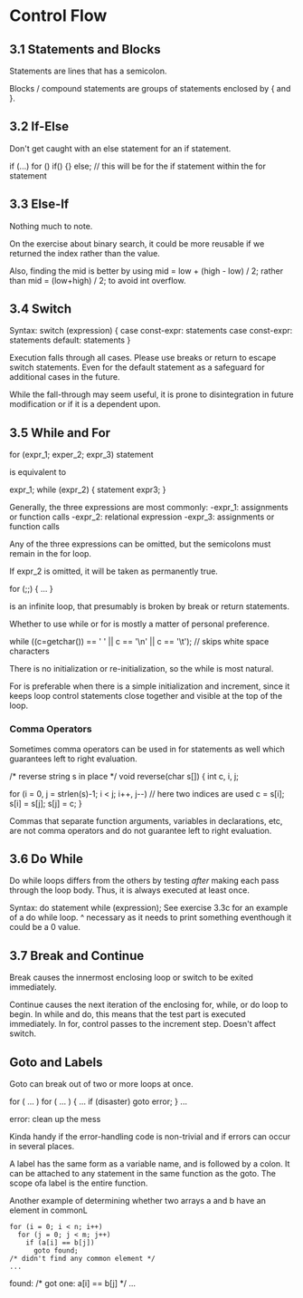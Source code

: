 # Control Flow

## 3.1 Statements and Blocks

Statements are lines that has a semicolon.

Blocks / compound statements are groups of statements enclosed by { and }.

## 3.2 If-Else

Don't get caught with an else statement for an if statement.

if (...) 
  for () 
    if() {}
else;  // this will be for the if statement within the for statement

## 3.3 Else-If

Nothing much to note.

On the exercise about binary search, it could be more reusable if we returned the index rather than the value.

Also, finding the mid is better by using
  mid = low + (high - low) / 2;
rather than
  mid = (low+high) / 2;
to avoid int overflow.

## 3.4 Switch

Syntax:
switch (expression) {
  case const-expr: statements
  case const-expr: statements
  default: statements
}

Execution falls through all cases. Please use breaks or return to escape switch statements. Even for the default statement as a safeguard for additional cases in the future.

While the fall-through may seem useful, it is prone to disintegration in future modification or if it is a dependent upon.

## 3.5 While and For

  for (expr_1; exper_2; expr_3)
    statement

is equivalent to

  expr_1;
  while (expr_2) {
    statement
    expr3;
  }

Generally, the three expressions are most commonly:
-expr_1: assignments or function calls 
-expr_2: relational expression 
-expr_3: assignments or function calls

Any of the three expressions can be omitted, but the semicolons must remain in the for loop.

If expr_2 is omitted, it will be taken as permanently true.

  for (;;) {
    ...
  }

is an infinite loop, that presumably is broken by break or return statements.

Whether to use while or for is mostly a matter of personal preference.

  while ((c=getchar()) == ' ' || c == '\n' || c == '\t'); // skips white space characters

There is no initialization or re-initialization, so the while is most natural.

For is preferable when there is a simple initialization and increment, since it keeps loop control statements close together and visible at the top of the loop.

### Comma Operators
Sometimes comma operators can be used in for statements as well which guarantees left to right evaluation.

/* reverse string s in place */
void reverse(char s[])
{
  int c, i, j;

  for (i = 0, j = strlen(s)-1; i < j; i++, j--) // here two indices are used
    c = s[i];
    s[i] = s[j];
    s[j] = c;
}

Commas that separate function arguments, variables in declarations, etc, are not comma operators and do not guarantee left to right evaluation.

## 3.6 Do While

Do while loops differs from the others by testing *after* making each pass through the loop body.
Thus, it is always executed at least once.

Syntax:
  do
    statement
  while (expression);
See exercise 3.3c for an example of a do while loop.
  ^ necessary as it needs to print something eventhough it could be a 0 value.

## 3.7 Break and Continue

Break causes the innermost enclosing loop or switch to be exited immediately.

Continue causes the next iteration of the enclosing for, while, or do loop to begin.
In while and do, this means that the test part is executed immediately.
In for, control passes to the increment step.
Doesn't affect switch.

## Goto and Labels

Goto can break out of two or more loops at once.

for ( ... )
  for ( ... ) {
      ...
      if (disaster)
        goto error;
  }
...

error:
  clean up the mess

Kinda handy if the error-handling code is non-trivial and if errors can occur in several places.

A label has the same form as a variable name, and is followed by a colon.
It can be attached to any statement in the same function as the goto. The scope ofa label is the entire function.

Another example of determining whether two arrays a and b have an element in commonL

    for (i = 0; i < n; i++)
      for (j = 0; j < m; j++)
        if (a[i] == b[j])
          goto found;
    /* didn't find any common element */
    ...
  found:
    /* got one: a[i] == b[j] */
    ...



